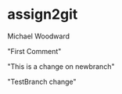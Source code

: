 # assign2git
Michael Woodward

"First Comment"

"This is a change on newbranch"

"TestBranch change"

